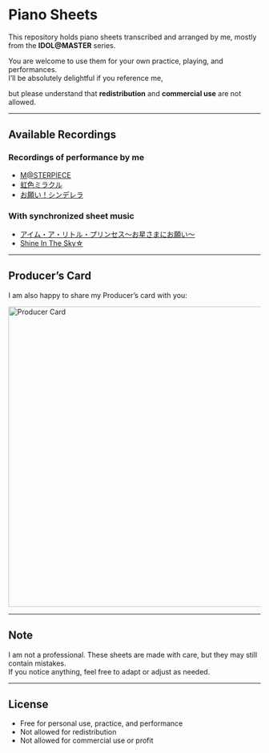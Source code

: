 # Piano Sheets
This repository holds piano sheets transcribed and arranged by me, mostly from the **IDOL@MASTER** series.

You are welcome to use them for your own practice, playing, and performances.  
I’ll be absolutely delightful if you reference me,

but please understand that **redistribution** and **commercial use** are not allowed.

---

## Available Recordings

### Recordings of performance by me
- [M@STERPIECE](https://www.bilibili.com/BV1zREMzpE8S)  
- [虹色ミラクル](https://www.bilibili.com/video/BV1FGvveLErW/)
- [お願い！シンデレラ](https://youtu.be/LCy92iOKv_I?si=ANEzEIm7DpLw523T)

### With synchronized sheet music
- [アイム・ア・リトル・プリンセス〜お星さまにお願い〜](https://www.bilibili.com/video/BV1sz4y1z7Ds/)  
- [Shine In The Sky☆](https://www.bilibili.com/video/BV1JM41157do/)

---

## Producer’s Card
I am also happy to share my Producer’s card with you:

<img width="600" alt="Producer Card" src="https://github.com/user-attachments/assets/31ef5d6a-ad0a-4e0a-bc75-52e275ae3b4c" />

---

## Note
I am not a professional. These sheets are made with care, but they may still contain mistakes.  
If you notice anything, feel free to adapt or adjust as needed.

---

## License
- Free for personal use, practice, and performance  
- Not allowed for redistribution  
- Not allowed for commercial use or profit
